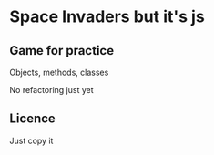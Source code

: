 # Space Invaders but it's js

## Game for practice

Objects, methods, classes

No refactoring just yet


## Licence
  
Just copy it